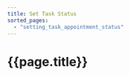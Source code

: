 ```yaml
---
title: Set Task Status
sorted_pages:
  - "setting_task_appointment_status"
---
```

# {{page.title}}
